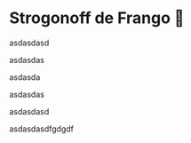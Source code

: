# Strogonoff de Frango :chicken:



asdasdasd

asdasdas

asdasda

asdasdas

asdasdasd

asdasdasdfgdgdf

